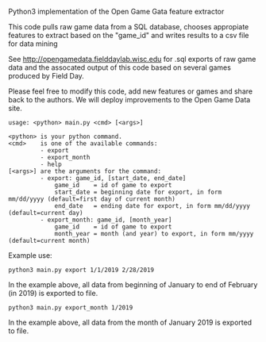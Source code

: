 Python3 implementation of the Open Game Gata feature extractor  

This code pulls raw game data from a SQL database, chooses appropiate features to extract based on the "game_id" and writes results to a csv file for data mining

See http://opengamedata.fielddaylab.wisc.edu for .sql exports of raw game data and the assocated output of this code based on several games produced by Field Day.

Please feel free to modify this code, add new features or games and share back to the authors. We will deploy improvements to the Open Game Data site.


```
usage: <python> main.py <cmd> [<args>]

<python> is your python command.
<cmd>    is one of the available commands:
         - export
         - export_month
         - help
[<args>] are the arguments for the command:
         - export: game_id, [start_date, end_date]
             game_id    = id of game to export
             start_date = beginning date for export, in form mm/dd/yyyy (default=first day of current month)
             end_date   = ending date for export, in form mm/dd/yyyy (default=current day)
         - export_month: game_id, [month_year]
             game_id    = id of game to export
             month_year = month (and year) to export, in form mm/yyyy (default=current month)
```

Example use:
```
python3 main.py export 1/1/2019 2/28/2019
```
In the example above, all data from beginning of January to end of February (in 2019) is exported to file.

```
python3 main.py export_month 1/2019
```
In the example above, all data from the month of January 2019 is exported to file.
